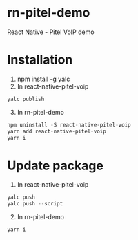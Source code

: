# rn-pitel-demo

React Native - Pitel VoIP demo

# Installation

1. npm install -g yalc
2. In react-native-pitel-voip

```js
yalc publish
```

3. In rn-pitel-demo

```js
npm uninstall -S react-native-pitel-voip
yarn add react-native-pitel-voip
yarn i
```

# Update package

1. In react-native-pitel-voip

```js
yalc push
yalc push --script
```

2. In rn-pitel-demo

```js
yarn i
```
